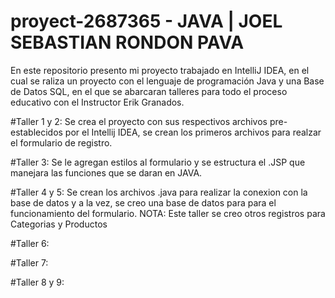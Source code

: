 # proyect-2687365 - JAVA | JOEL SEBASTIAN RONDON PAVA

En este repositorio presento mi proyecto trabajado en IntelliJ IDEA, en el cual se raliza un proyecto con el lenguaje de programación Java y una Base de Datos SQL, en el que se abarcaran talleres para todo el proceso educativo con el Instructor Erik Granados.

#Taller 1 y 2:
Se crea el proyecto con sus respectivos archivos pre-establecidos por el Intellij IDEA, se crean los primeros archivos para realzar el formulario de registro.

#Taller 3:
Se le agregan estilos al formulario y se estructura el .JSP que manejara las funciones que se daran en JAVA.

#Taller 4 y 5:
Se crean los archivos .java para realizar la conexion con la base de datos y a la vez, se creo una base de datos para para el funcionamiento del formulario.
NOTA: Este taller se creo otros registros para Categorias y Productos

#Taller 6:


#Taller 7:


#Taller 8 y 9:

